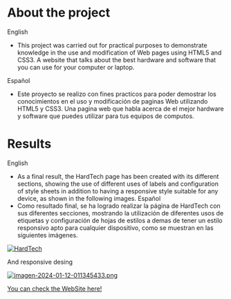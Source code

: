 # About the project
English
- This project was carried out for practical purposes to demonstrate knowledge in the use and modification of Web pages using HTML5 and CSS3.
A website that talks about the best hardware and software that you can use for your computer or laptop.

Español
- Este proyecto se realizo con fines practicos para poder demostrar los conocimientos en el uso y modificación de paginas Web utilizando HTML5 y CSS3.
Una pagina web que habla acerca de el mejor hardware y software que puedes utilizar para tus equipos de computos.

# Results 
English
- As a final result, the HardTech page has been created with its different sections, showing the use of different uses of labels and configuration of style sheets in addition to having a responsive style suitable for any device, as shown in the following images.
Español
- Como resultado final, se ha logrado realizar la página de HardTech con sus diferentes secciones, mostrando la utilización de diferentes usos de etiquetas y configuración de hojas de estilos a demas de tener un estilo responsivo apto para cualquier dispositivo, como se muestran en las siguientes imágenes.

[![HardTech](https://github.com/LuisInfo1802/gallery/blob/main/hartechpage.gif)](https://postimg.cc/nMjx5r44)

And responsive desing

[![imagen-2024-01-12-011345433.png](https://i.postimg.cc/65Pryn46/imagen-2024-01-12-011345433.png)](https://postimg.cc/vcWgK1vC)


[You can check the WebSite here!](https://hardtechpor.netlify.app)
